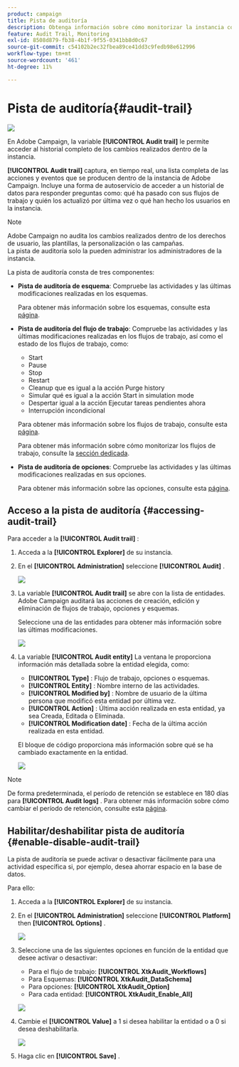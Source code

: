 ```yaml
---
product: campaign
title: Pista de auditoría
description: Obtenga información sobre cómo monitorizar la instancia con la pista de auditoría de Campaign
feature: Audit Trail, Monitoring
exl-id: 8508d879-fb38-4b1f-9f55-0341bb8d0c67
source-git-commit: c54102b2ec32fbea89ce41dd3c9fedb98e612996
workflow-type: tm+mt
source-wordcount: '461'
ht-degree: 11%

---
```


# Pista de auditoría{#audit-trail}

![](../../assets/v7-only.svg)

En Adobe Campaign, la variable **[!UICONTROL Audit trail]** le permite acceder al historial completo de los cambios realizados dentro de la instancia.

**[!UICONTROL Audit trail]** captura, en tiempo real, una lista completa de las acciones y eventos que se producen dentro de la instancia de Adobe Campaign. Incluye una forma de autoservicio de acceder a un historial de datos para responder preguntas como: qué ha pasado con sus flujos de trabajo y quién los actualizó por última vez o qué han hecho los usuarios en la instancia.

>[!NOTE]
>
>Adobe Campaign no audita los cambios realizados dentro de los derechos de usuario, las plantillas, la personalización o las campañas.\
>La pista de auditoría solo la pueden administrar los administradores de la instancia.

La pista de auditoría consta de tres componentes:

* **Pista de auditoría de esquema**: Compruebe las actividades y las últimas modificaciones realizadas en los esquemas.

   Para obtener más información sobre los esquemas, consulte esta [página](../../configuration/using/data-schemas.md).

* **Pista de auditoría del flujo de trabajo**: Compruebe las actividades y las últimas modificaciones realizadas en los flujos de trabajo, así como el estado de los flujos de trabajo, como:

   * Start
   * Pause
   * Stop
   * Restart
   * Cleanup que es igual a la acción Purge history
   * Simular qué es igual a la acción Start in simulation mode
   * Despertar igual a la acción Ejecutar tareas pendientes ahora
   * Interrupción incondicional

   Para obtener más información sobre los flujos de trabajo, consulte esta [página](../../workflow/using/about-workflows.md).

   Para obtener más información sobre cómo monitorizar los flujos de trabajo, consulte la [sección dedicada](../../workflow/using/monitoring-workflow-execution.md).

* **Pista de auditoría de opciones**: Compruebe las actividades y las últimas modificaciones realizadas en sus opciones.

   Para obtener más información sobre las opciones, consulte esta [página](../../installation/using/configuring-campaign-options.md).

## Acceso a la pista de auditoría {#accessing-audit-trail}

Para acceder a la **[!UICONTROL Audit trail]** :

1. Acceda a la **[!UICONTROL Explorer]** de su instancia.
1. En el **[!UICONTROL Administration]** seleccione **[!UICONTROL Audit]** .

   ![](assets/audit_trail_1.png)

1. La variable **[!UICONTROL Audit trail]** se abre con la lista de entidades. Adobe Campaign auditará las acciones de creación, edición y eliminación de flujos de trabajo, opciones y esquemas.

   Seleccione una de las entidades para obtener más información sobre las últimas modificaciones.

   ![](assets/audit_trail_2.png)

1. La variable **[!UICONTROL Audit entity]** La ventana le proporciona información más detallada sobre la entidad elegida, como:

   * **[!UICONTROL Type]** : Flujo de trabajo, opciones o esquemas.
   * **[!UICONTROL Entity]** : Nombre interno de las actividades.
   * **[!UICONTROL Modified by]** : Nombre de usuario de la última persona que modificó esta entidad por última vez.
   * **[!UICONTROL Action]** : Última acción realizada en esta entidad, ya sea Creada, Editada o Eliminada.
   * **[!UICONTROL Modification date]** : Fecha de la última acción realizada en esta entidad.

   El bloque de código proporciona más información sobre qué se ha cambiado exactamente en la entidad.

   ![](assets/audit_trail_3.png)

>[!NOTE]
>
>De forma predeterminada, el período de retención se establece en 180 días para **[!UICONTROL Audit logs]** . Para obtener más información sobre cómo cambiar el período de retención, consulte esta [página](../../production/using/database-cleanup-workflow.md#deployment-wizard).

## Habilitar/deshabilitar pista de auditoría {#enable-disable-audit-trail}

La pista de auditoría se puede activar o desactivar fácilmente para una actividad específica si, por ejemplo, desea ahorrar espacio en la base de datos.

Para ello:

1. Acceda a la **[!UICONTROL Explorer]** de su instancia.
1. En el **[!UICONTROL Administration]** seleccione **[!UICONTROL Platform]** then **[!UICONTROL Options]** .

   ![](assets/audit_trail_4.png)

1. Seleccione una de las siguientes opciones en función de la entidad que desee activar o desactivar:

   * Para el flujo de trabajo: **[!UICONTROL XtkAudit_Workflows]**
   * Para Esquemas: **[!UICONTROL XtkAudit_DataSchema]**
   * Para opciones: **[!UICONTROL XtkAudit_Option]**
   * Para cada entidad: **[!UICONTROL XtkAudit_Enable_All]**

   ![](assets/audit_trail_5.png)

1. Cambie el **[!UICONTROL Value]** a 1 si desea habilitar la entidad o a 0 si desea deshabilitarla.

   ![](assets/audit_trail_6.png)

1. Haga clic en **[!UICONTROL Save]** .
